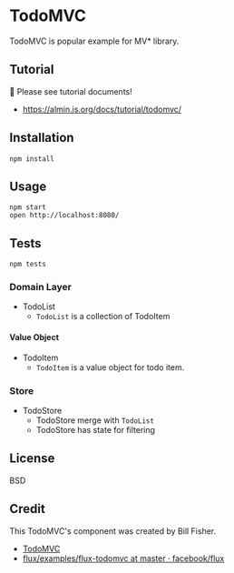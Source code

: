 # TodoMVC

TodoMVC is popular example for MV* library.

## Tutorial

:memo: Please see tutorial documents!

- https://almin.js.org/docs/tutorial/todomvc/

## Installation

    npm install

## Usage

    npm start
    open http://localhost:8080/

## Tests

    npm tests


### Domain Layer

- TodoList
    - `TodoList` is a collection of TodoItem

#### Value Object

- TodoItem
    - `TodoItem` is a value object for todo item.

### Store

- TodoStore
    - TodoStore merge with `TodoList`
    - TodoStore has state for filtering

## License

BSD

## Credit
   
This TodoMVC's component was created by Bill Fisher.

- [TodoMVC](http://todomvc.com/)
- [flux/examples/flux-todomvc at master · facebook/flux](https://github.com/facebook/flux/tree/master/examples/flux-todomvc)
